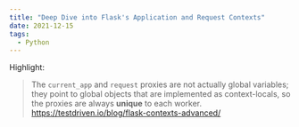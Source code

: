 ```yaml
---
title: "Deep Dive into Flask's Application and Request Contexts"
date: 2021-12-15
tags:
  - Python
---
```


Highlight:

> The `current_app` and `request` proxies are not actually global variables;
> they point to global objects that are implemented as context-locals, so the
> proxies are always **unique** to each worker.
> https://testdriven.io/blog/flask-contexts-advanced/
